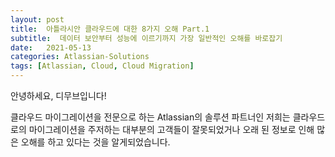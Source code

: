 ```yaml
---
layout: post
title:  아틀라시안 클라우드에 대한 8가지 오해 Part.1
subtitle:  데이터 보안부터 성능에 이르기까지 가장 일반적인 오해를 바로잡기
date:   2021-05-13 
categories: Atlassian-Solutions
tags: [Atlassian, Cloud, Cloud Migration]
---
```

안녕하세요, 디무브입니다!

클라우드 마이그레이션을 전문으로 하는 Atlassian의 솔루션 파트너인 저희는 클라우드로의 마이그레이션을 주저하는 대부분의 고객들이 잘못되었거나 오래 된 정보로 인해 많은 오해를 하고 있다는 것을 알게되었습니다.
<!--stackedit_data:
eyJoaXN0b3J5IjpbLTE0MjkwNDU4MzNdfQ==
-->